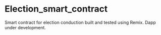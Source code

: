 # Election_smart_contract

Smart contract for election conduction built and tested using Remix.
Dapp under development.
